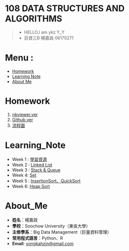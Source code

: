# 108 DATA STRUCTURES AND ALGORITHMS
>* HELLO,I am ykz Y_Y
>* 巨資三B 楊嘉政 06170271

# Menu :
* [Homework](#Homework)
* [Learning Note](#Learning_Note)
* [About Me](#About_Me)
 
# Homework
1. [nbviewer.ver](https://nbviewer.jupyter.org/github/ykz0608/DSA/blob/master/Homework/QuickSort.ipynb)
2. [Github.ver](https://github.com/ykz0608/DSA/blob/master/Homework/QuickSort.ipynb)
3. [流程圖]()

# Learning_Note
* Week 1 : [學習資源](https://github.com/ykz0608/DSA/tree/master/week%201)
* Week 2 : [Linked List](https://github.com/ykz0608/DSA/tree/master/week%202)
* Week 3 : [Stack & Queue](https://github.com/ykz0608/DSA/tree/master/week%203)
* Week 4: [Set](https://github.com/ykz0608/DSA/tree/master/week%204)
* Week 5 : [InsertionSort、QuickSort](https://github.com/ykz0608/DSA/tree/master/week%205)
* Week 6:  [Heap Sort](https://github.com/ykz0608/DSA/tree/master/week%206)
  
 
# About_Me
- **姓名**：楊嘉政
- **學校**：Soochow University（東吳大學）
- **主修學系**：Big Data Management（巨量資料管理）
- **常用程式語言**：Python、R
- **Email**: yongkahzin@gmail.com
